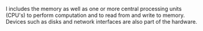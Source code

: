 I includes the memory as well as one or more central processing units (CPU's) to perform computation and to read from and write to memory. 
Devices such as disks and network interfaces are also part of the hardware.
